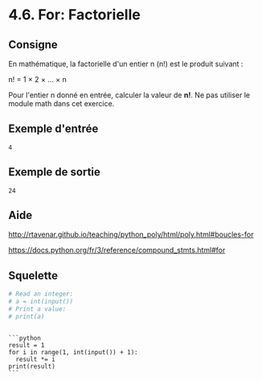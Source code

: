 # 4.6. For: Factorielle

## Consigne

En mathématique, la factorielle d'un entier n (n!) est le produit suivant :

n! = 1 × 2 × … × n

Pour l'entier n donné en entrée, calculer la valeur de **n!**. Ne pas utiliser le module math dans cet exercice.

## Exemple d'entrée

```
4
```

## Exemple de sortie

```
24
```

## Aide

http://rtavenar.github.io/teaching/python_poly/html/poly.html#boucles-for

https://docs.python.org/fr/3/reference/compound_stmts.html#for

## Squelette

```python
# Read an integer:
# a = int(input())
# Print a value:
# print(a)
```

````{dropdown} Proposition de solution

```python
result = 1
for i in range(1, int(input()) + 1):
  result *= i
print(result)
```
````

